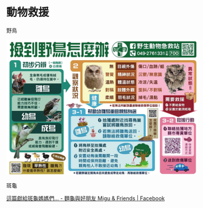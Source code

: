 # 動物救援

野鳥

![撿到野鳥怎麼辦](../assets/nature/bird-rescue.jpg)

斑龜

[這篇獻給斑龜媽媽們... - 麵龜與好朋友 Migu & Friends | Facebook](https://www.facebook.com/mirrorsuart/posts/pfbid02BsUkc7r18gjwk2hGbkU8ZmVhw7RV3ueMoVKXq1a8E5etyaVXofdAgXgQHMxMjJqxl)
